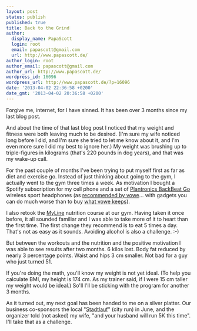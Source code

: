 ```yaml
---
layout: post
status: publish
published: true
title: Back to the Grind
author:
  display_name: PapaScott
  login: root
  email: papascott@gmail.com
  url: http://www.papascott.de/
author_login: root
author_email: papascott@gmail.com
author_url: http://www.papascott.de/
wordpress_id: 16096
wordpress_url: http://www.papascott.de/?p=16096
date: '2013-04-02 22:36:58 +0200'
date_gmt: '2013-04-02 20:36:58 +0200'
---
```

<p>Forgive me, internet, for I have sinned. It has been over 3 months since my last blog post.</p>
<p>And about the time of that last blog post I noticed that my weight and fitness were both leaving much to be desired. (I'm sure my wife noticed long before I did, and I'm sure she tried to let me know about it, and I'm even more sure I did my best to ignore her.) My weight was brushing up to triple-figures in kilograms (that's 220 pounds in dog years), and that was my wake-up call.</p>
<p>For the past couple of months I've been trying to put myself first as far as diet and exercise go. Instead of just thinking about going to the gym, I actually went to the gym three times a week. As motivation I bought a Spotify subscription for my cell phone and a set of <a href="http://www.plantronics.com/us/product/backbeat-go">Plantronics BackBeat Go</a> wireless sport headphones (as <a href="http://vowe.net/archives/013489.html">recommended by vowe</a>… with gadgets you can do much worse than to buy <a href="http://vowe.net/archives/013739.html">what vowe keeps</a>).</p>
<p>I also retook the <a href="http://www.myline24.de/">MyLine</a> nutrition course at our gym. Having taken it once before, it all sounded familiar and I was able to take more of it to heart than the first time. The first change they recommend is to eat 5 times a day. That's not as easy as it sounds. Avoiding alcohol is also a challenge. :-)</p>
<p>But between the workouts and the nutrition and the positive motivation I was able to see results after two months. 6 kilos lost. Body fat reduced by nearly 3 percentage points. Waist and hips 3 cm smaller. Not bad for a guy who just turned 51.</p>
<p>If you're doing the math, you'll know my weight is not yet ideal. (To help you calculate BMI, my height is 174 cm. As my trainer said, if I were 15 cm taller my weight would be ideal.) So'll I'll be sticking with the program for another 3 months.</p>
<p>As it turned out, my next goal has been handed to me on a silver platter. Our business co-sponsors the local "<a href="http://www.buchholzerstadtlauf.de/">Stadtlauf</a>" (city run) in June, and the organizer told (not asked) my wife, "and your husband will run 5K this time". I'll take that as a challenge.</p>
